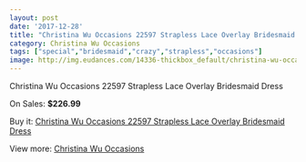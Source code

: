 ```yaml
---
layout: post
date: '2017-12-28'
title: "Christina Wu Occasions 22597 Strapless Lace Overlay Bridesmaid Dress"
category: Christina Wu Occasions
tags: ["special","bridesmaid","crazy","strapless","occasions"]
image: http://img.eudances.com/14336-thickbox_default/christina-wu-occasions-22597-strapless-lace-overlay-bridesmaid-dress.jpg
---
```

Christina Wu Occasions 22597 Strapless Lace Overlay Bridesmaid Dress

On Sales: **$226.99**
<a href="https://www.eudances.com/en/christina-wu-occasions/4303-christina-wu-occasions-22597-strapless-lace-overlay-bridesmaid-dress.html"><amp-img layout="responsive" width="600" height="600" src="//img.eudances.com/14336-thickbox_default/christina-wu-occasions-22597-strapless-lace-overlay-bridesmaid-dress.jpg" alt="Christina Wu Occasions 22597 Strapless Lace Overlay Bridesmaid Dress 0" /></a>
<a href="https://www.eudances.com/en/christina-wu-occasions/4303-christina-wu-occasions-22597-strapless-lace-overlay-bridesmaid-dress.html"><amp-img layout="responsive" width="600" height="600" src="//img.eudances.com/14339-thickbox_default/christina-wu-occasions-22597-strapless-lace-overlay-bridesmaid-dress.jpg" alt="Christina Wu Occasions 22597 Strapless Lace Overlay Bridesmaid Dress 1" /></a>
<a href="https://www.eudances.com/en/christina-wu-occasions/4303-christina-wu-occasions-22597-strapless-lace-overlay-bridesmaid-dress.html"><amp-img layout="responsive" width="600" height="600" src="//img.eudances.com/14338-thickbox_default/christina-wu-occasions-22597-strapless-lace-overlay-bridesmaid-dress.jpg" alt="Christina Wu Occasions 22597 Strapless Lace Overlay Bridesmaid Dress 2" /></a>
<a href="https://www.eudances.com/en/christina-wu-occasions/4303-christina-wu-occasions-22597-strapless-lace-overlay-bridesmaid-dress.html"><amp-img layout="responsive" width="600" height="600" src="//img.eudances.com/14337-thickbox_default/christina-wu-occasions-22597-strapless-lace-overlay-bridesmaid-dress.jpg" alt="Christina Wu Occasions 22597 Strapless Lace Overlay Bridesmaid Dress 3" /></a>

Buy it: [Christina Wu Occasions 22597 Strapless Lace Overlay Bridesmaid Dress](https://www.eudances.com/en/christina-wu-occasions/4303-christina-wu-occasions-22597-strapless-lace-overlay-bridesmaid-dress.html "Christina Wu Occasions 22597 Strapless Lace Overlay Bridesmaid Dress")

View more: [Christina Wu Occasions](https://www.eudances.com/en/59-christina-wu-occasions "Christina Wu Occasions")